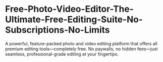 # Free-Photo-Video-Editor-The-Ultimate-Free-Editing-Suite-No-Subscriptions-No-Limits
A powerful, feature-packed photo and video editing platform that offers all premium editing tools—completely free. No paywalls, no hidden fees—just seamless, professional-grade editing at your fingertips.
